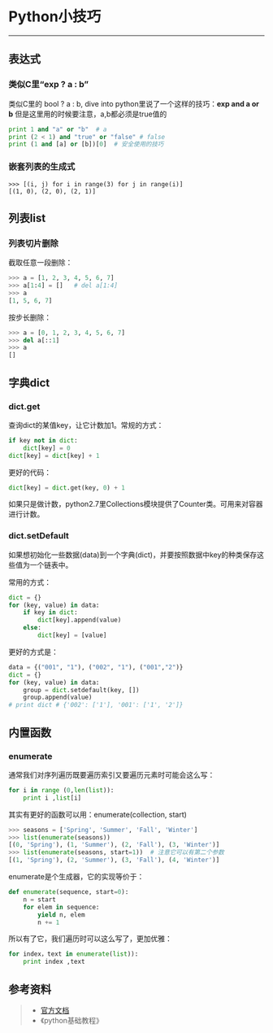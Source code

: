 # Python小技巧
---

## 表达式

### 类似C里“exp ? a : b”
类似C里的 bool ? a : b, dive into python里说了一个这样的技巧：**exp and a or b**
但是这里用的时候要注意，a,b都必须是true值的
```python
print 1 and "a" or "b"  # a
print (2 < 1) and "true" or "false" # false
print (1 and [a] or [b])[0]  # 安全使用的技巧
``` 

### 嵌套列表的生成式

	>>> [(i, j) for i in range(3) for j in range(i)]
	[(1, 0), (2, 0), (2, 1)]


## 列表list

### 列表切片删除
截取任意一段删除：
```python
>>> a = [1, 2, 3, 4, 5, 6, 7]
>>> a[1:4] = []   # del a[1:4]
>>> a
[1, 5, 6, 7]
```
按步长删除：
```python
>>> a = [0, 1, 2, 3, 4, 5, 6, 7]
>>> del a[::1]
>>> a
[]
```


## 字典dict

### dict.get
查询dict的某值key，让它计数加1。常规的方式：
```python
if key not in dict:
    dict[key] = 0
dict[key] = dict[key] + 1
```
更好的代码：
```python
dict[key] = dict.get(key, 0) + 1
```
如果只是做计数，python2.7里Collections模块提供了Counter类。可用来对容器进行计数。

### dict.setDefault
如果想初始化一些数据(data)到一个字典(dict)，并要按照数据中key的种类保存这些值为一个链表中。

常用的方式：
```python
dict = {}
for (key, value) in data:
    if key in dict:
        dict[key].append(value)
    else:
        dict[key] = [value]
```
更好的方式是：
```python
data = {("001", "1"), ("002", "1"), ("001","2")}
dict = {}
for (key, value) in data:
    group = dict.setdefault(key, [])
    group.append(value)
# print dict # {'002': ['1'], '001': ['1', '2']}
```

## 内置函数

### enumerate
通常我们对序列遍历既要遍历索引又要遍历元素时可能会这么写：
```python
for i in range (0,len(list)): 
    print i ,list[i]
```
其实有更好的函数可以用：enumerate(collection, start)
```python
>>> seasons = ['Spring', 'Summer', 'Fall', 'Winter']
>>> list(enumerate(seasons))
[(0, 'Spring'), (1, 'Summer'), (2, 'Fall'), (3, 'Winter')]
>>> list(enumerate(seasons, start=1))  # 注意它可以有第二个参数
[(1, 'Spring'), (2, 'Summer'), (3, 'Fall'), (4, 'Winter')]
```
enumerate是个生成器，它的实现等价于：
```python
def enumerate(sequence, start=0):
    n = start
    for elem in sequence:
        yield n, elem
        n += 1
```
所以有了它，我们遍历时可以这么写了，更加优雅：
```python
for index，text in enumerate(list)): 
    print index ,text
```


## 参考资料
> + [官方文档](https://docs.python.org/2/tutorial/index.html)
> + 《python基础教程》
